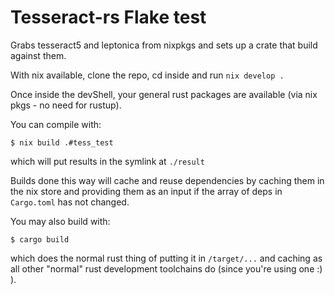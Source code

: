 # Tesseract-rs Flake test

Grabs tesseract5 and leptonica from nixpkgs
and sets up a crate that build against them.

With nix available,
clone the repo,
cd inside and run
`nix develop .`

Once inside the devShell, 
your general rust packages are available
(via nix pkgs - no need for rustup).

You can compile with:

```console
$ nix build .#tess_test
``` 

which will put results in the symlink at `./result`

Builds done this way will cache and reuse dependencies 
by caching them in the nix store and providing them
as an input if the array of deps in `Cargo.toml` has not changed.


You may also build with: 

```console
$ cargo build
```

which does the normal rust thing of putting it in `/target/...`
and caching as all other "normal" rust development toolchains do
(since you're using one :) ).


